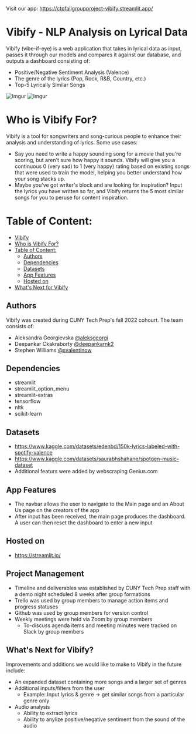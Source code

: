 Visit our app: https://ctpfallgroupproject-vibify.streamlit.app/ 


# Vibify - NLP Analysis on Lyrical Data

Vibify (vibe-if-eye) is a web application that takes in lyrical data as input, passes it through our models and compares it against our database, and outputs a dashboard consisting of:

- Positive/Negative Sentiment Analysis (Valence)
- The genre of the lyrics (Pop, Rock, R&B, Country, etc.)
- Top-5 Lyrically Similar Songs

![Imgur](https://i.imgur.com/iAQgbMP.png)
![Imgur](https://i.imgur.com/9Om6tEY.png)

# Who is Vibify For?
Vibify is a tool for songwriters and song-curious people to enhance their analysis and understanding of lyrics. Some use cases:
- Say you need to write a happy sounding song for a movie that you're scoring, but aren't sure how happy it sounds. Vibify will give you a continuous 0 (very sad) to 1 (very happy) rating based on existing songs that were used to train the model, helping you better understand how your song stacks up. 
- Maybe you've got writer's block and are looking for inspiration? Input the lyrics you have written so far, and Vibify returns the 5 most similar songs for you to peruse for content inspiration. 


# Table of Content:
- [Vibify](#vibify)
- [Who is Vibify For?](#who-is-vibify-for)
- [Table of Content:](#table-of-content)
  - [Authors](#authors)
  - [Dependencies](#dependencies)
  - [Datasets](#datasets)
  - [App Features](#app-features)
  - [Hosted on ](#hosted-on-)
- [What's Next for Vibify](#whats-next) 


## Authors

Vibify was created during CUNY Tech Prep's fall 2022 cohourt. The team consists of:

- Aleksandra Georgievska [@aleksgeorgi](https://github.com/aleksgeorgi)
- Deepankar Ckakraborty [@deepankarnk2](https://github.com/deepankarck2)
- Stephen Williams [@svalentinow](https://github.com/Svalentinow)

## Dependencies

- streamlit
- streamlit_option_menu
- streamlit-extras
- tensorflow
- nltk
- scikit-learn


## Datasets
- https://www.kaggle.com/datasets/edenbd/150k-lyrics-labeled-with-spotify-valence 
- https://www.kaggle.com/datasets/saurabhshahane/spotgen-music-dataset 
- Additional featurs were added by webscraping Genius.com


## App Features

- The navbar allows the user to navigate to the Main page and an About Us page on the creators of the app
- After input has been received, the main page produces the dashboard. A user can then reset the dashboard to enter a new input


## Hosted on 

- https://streamlit.io/

## Project Management
- Timeline and deliverables was established by CUNY Tech Prep staff with a demo night scheduled 8 weeks after group formations
- Trello was used by group members to manage action items and progress statuses 
- Github was used by group members for version control 
- Weekly meetings were held via Zoom by group members
  - To-discuss agenda items and meeting minutes were tracked on Slack by group members


## What's Next for Vibify?

Improvements and additions we would like to make to Vibify in the future include:

- An expanded dataset containing more songs and a larger set of genres
- Additional inputs/filters from the user
  - Example: Input lyrics & genre -> get similar songs from a particular genre only 
- Audio analysis 
  -  Ability to extract lyrics 
  -  Ability to anylize positive/negative sentiment from the sound of the audio 





